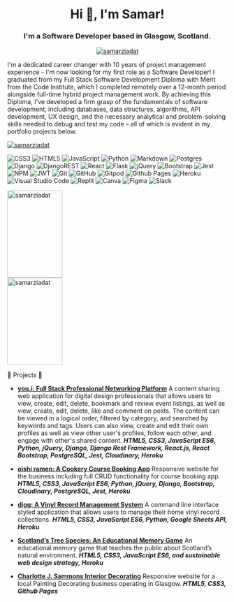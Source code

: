 
<h1 align="center">Hi 👋, I'm Samar! </h1>

<h3 align="center">I'm a Software Developer based in Glasgow, Scotland. </h3> 

<p align="center"> <a href="https://www.linkedin.com/in/samarziadat/" target="_blank"><img src="https://img.shields.io/badge/let's connect: samarziadat-0077B5?style=for-the-badge&logo=linkedin&logoColor=white" alt="samarziadat" /></a> </p>

I'm a dedicated career changer with 10 years of project management experience - I'm now looking for my first role as a Software Developer! I graduated from my Full Stack Software Development Diploma with Merit from the Code Institute, which I completed remotely over a 12-month period alongside full-time hybrid project management work. By achieving this Diploma, I've developed a firm grasp of the fundamentals of software development, including databases, data structures, algorithms, API development, UX design, and the necessary analytical and problem-solving skills needed to debug and test my code – all of which is evident in my portfolio projects below.

<p align="left"> <a href="https://github.com/ryo-ma/github-profile-trophy"><img src="https://github-profile-trophy.vercel.app/?username=samarziadat" alt="samarziadat" /></a> </p>

![CSS3](https://img.shields.io/badge/css3-%231572B6.svg?style=for-the-badge&logo=css3&logoColor=white) ![HTML5](https://img.shields.io/badge/html5-%23E34F26.svg?style=for-the-badge&logo=html5&logoColor=white) ![JavaScript](https://img.shields.io/badge/javascript-%23323330.svg?style=for-the-badge&logo=javascript&logoColor=%23F7DF1E) ![Python](https://img.shields.io/badge/python-3670A0?style=for-the-badge&logo=python&logoColor=ffdd54)    ![Markdown](https://img.shields.io/badge/markdown-%23000000.svg?style=for-the-badge&logo=markdown&logoColor=white) ![Postgres](https://img.shields.io/badge/postgres-%23316192.svg?style=for-the-badge&logo=postgresql&logoColor=white) ![Django](https://img.shields.io/badge/django-%23092E20.svg?style=for-the-badge&logo=django&logoColor=white) ![DjangoREST](https://img.shields.io/badge/DJANGO-REST-ff1709?style=for-the-badge&logo=django&logoColor=white&color=ff1709&labelColor=gray) ![React](https://img.shields.io/badge/react-%2320232a.svg?style=for-the-badge&logo=react&logoColor=%2361DAFB) ![Flask](https://img.shields.io/badge/flask-%23000.svg?style=for-the-badge&logo=flask&logoColor=white) ![jQuery](https://img.shields.io/badge/jquery-%230769AD.svg?style=for-the-badge&logo=jquery&logoColor=white) ![Bootstrap](https://img.shields.io/badge/bootstrap-%238511FA.svg?style=for-the-badge&logo=bootstrap&logoColor=white) ![Jest](https://img.shields.io/badge/-jest-%23C21325?style=for-the-badge&logo=jest&logoColor=white) ![NPM](https://img.shields.io/badge/NPM-%23CB3837.svg?style=for-the-badge&logo=npm&logoColor=white) ![JWT](https://img.shields.io/badge/JWT-black?style=for-the-badge&logo=JSON%20web%20tokens) ![Git](https://img.shields.io/badge/git-%23F05033.svg?style=for-the-badge&logo=git&logoColor=white)   ![GitHub](https://img.shields.io/badge/github-%23121011.svg?style=for-the-badge&logo=github&logoColor=white) ![Gitpod](https://img.shields.io/badge/gitpod-f06611.svg?style=for-the-badge&logo=gitpod&logoColor=white) ![Github Pages](https://img.shields.io/badge/github%20pages-121013?style=for-the-badge&logo=github&logoColor=white)  ![Heroku](https://img.shields.io/badge/heroku-%23430098.svg?style=for-the-badge&logo=heroku&logoColor=white) ![Visual Studio Code](https://img.shields.io/badge/Visual%20Studio%20Code-0078d7.svg?style=for-the-badge&logo=visual-studio-code&logoColor=white) ![Replit](https://img.shields.io/badge/Replit-DD1200?style=for-the-badge&logo=Replit&logoColor=white) ![Canva](https://img.shields.io/badge/Canva-%2300C4CC.svg?style=for-the-badge&logo=Canva&logoColor=white) ![Figma](https://img.shields.io/badge/figma-%23F24E1E.svg?style=for-the-badge&logo=figma&logoColor=white) ![Slack](https://img.shields.io/badge/Slack-4A154B?style=for-the-badge&logo=slack&logoColor=white)

<p align="left">
<img height=200 width=50% align="center" src="https://github-readme-stats.vercel.app/api/top-langs?username=samarziadat&show_icons=true&locale=en&layout=compact" alt="samarziadat" />
<img height=200 width=50% align="center" src="https://github-readme-streak-stats.herokuapp.com/?user=samarziadat&" alt="samarziadat" />
</p>

🌟 Projects 🌟

 - [**you.i: Full Stack Professional Networking Platform**](https://github.com/SamarZiadat/youi_frontend)
A content sharing web application for digital design professionals that allows users to view, create, edit, delete, bookmark and review event listings, as well as view, create, edit, delete, like and comment on posts. The content can be viewed in a logical order, filtered by category, and searched by keywords and tags. Users can also view, create and edit their own profiles as well as view other user's profiles, follow each other, and engage with other's shared content.
***HTML5, CSS3, JavaScript ES6, Python, jQuery, Django, Django Rest Framework, React.js, React Bootstrap, PostgreSQL, Jest, Cloudinary, Heroku***

 - [**oishi ramen: A Cookery Course Booking App**](https://github.com/SamarZiadat/oishii-ramen)
Responsive website for the business including full CRUD functionality for course booking app.
***HTML5, CSS3, JavaScript ES6, Python, jQuery, Django, Bootstrap, Cloudinary, PostgreSQL, Jest, Heroku***

 - [**digg: A Vinyl Record Management System**](https://github.com/SamarZiadat/Vinyl-Collection-Management-System)
A command line interface styled application that allows users to manage their home vinyl record collections. 
***HTML5, CSS3, JavaScript ES6, Python, Google Sheets API, Heroku***
 
 - [**Scotland’s Tree Species: An Educational Memory Game**](https://github.com/SamarZiadat/sustainable-memory-game) 
An educational memory game that teaches the public about Scotland’s natural environment. 
***HTML5, CSS3, JavaScript ES6, and sustainable web design strategy, Heroku***

 - [**Charlotte J. Sammons Interior Decorating**](https://github.com/SamarZiadat/charlotte-the-decorator)
Responsive website for a local Painting Decorating business operating in Glasgow.
***HTML5, CSS3, Github Pages***


